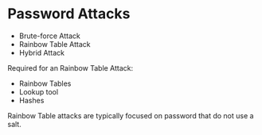 # Password Attacks

* Brute-force Attack
* Rainbow Table Attack
* Hybrid Attack


Required for an Rainbow Table Attack:
* Rainbow Tables
* Lookup tool
* Hashes

Rainbow Table attacks are typically focused on password that do not use a salt.
